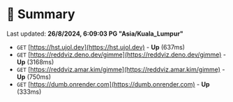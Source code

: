 # 📖 Summary
Last updated: **26/8/2024, 6:09:03 PG "Asia/Kuala_Lumpur"**

- `GET` [https://hst.ujol.dev](https://hst.ujol.dev) - **Up** (637ms)
- `GET` [https://reddviz.deno.dev/gimme](https://reddviz.deno.dev/gimme) - **Up** (3168ms)
- `GET` [https://reddviz.amar.kim/gimme](https://reddviz.amar.kim/gimme) - **Up** (750ms)
- `GET` [https://dumb.onrender.com](https://dumb.onrender.com) - **Up** (333ms)

